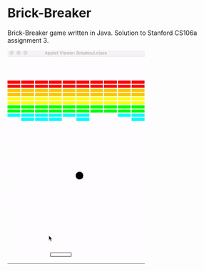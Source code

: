 # Brick-Breaker
Brick-Breaker game written in Java. Solution to Stanford CS106a assignment 3.

![GitHub Logo](/assets/brick_breaker.gif)

